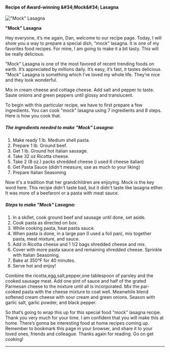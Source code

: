             

#### Recipe of Award-winning &amp;#34;Mock&amp;#34; Lasagna

![&quot;Mock&quot; Lasagna](https://img-global.cpcdn.com/recipes/7cd505b6c6bc24b3/751x532cq70/mock-lasagna-recipe-main-photo.jpg)

**&quot;Mock&quot; Lasagna**

Hey everyone, it’s me again, Dan, welcome to our recipe page. Today, I will show you a way to prepare a special dish, "mock" lasagna. It is one of my favorites food recipes. For mine, I am going to make it a bit tasty. This will be really delicious.

"Mock" Lasagna is one of the most favored of recent trending foods on earth. It’s appreciated by millions daily. It’s easy, it’s fast, it tastes delicious. "Mock" Lasagna is something which I’ve loved my whole life. They’re nice and they look wonderful.

Mix in cream cheese and cottage cheese. Add salt and pepper to taste. Saute onions and green peppers until glossy and translucent.

To begin with this particular recipe, we have to first prepare a few ingredients. You can cook "mock" lasagna using 7 ingredients and 8 steps. Here is how you cook that.

##### The ingredients needed to make "Mock" Lasagna:

1.  Make ready 1 lb. Medium shell pasta.
2.  Prepare 1 lb. Ground beef.
3.  Get 1 lb. Ground hot italian sausage.
4.  Take 32 oz Ricotta cheese.
5.  Take 2 (8 oz.) packs shredded cheese (i used 6 cheese italian)
6.  Get Pasta Sauce (didn't measure, use as much to your liking)
7.  Prepare Italian Seasoning

Now it's a tradition that her grandchildren are enjoying. Mock is the key word here. This recipe didn't taste bad, but it didn't taste like lasagna either. It was more of a beefaroni or a pasta with meat sauce.

##### Steps to make "Mock" Lasagna:

1.  In a skillet, cook ground beef and sausage until done, set aside.
2.  Cook pasta as directed on box.
3.  While cooking pasta, heat pasta sauce.
4.  When pasta is done, in a large pan (I used a foil pan), mix together pasta, meat mixture, and sauce.
5.  Add in Ricotta cheese and 1 1/2 bags shredded cheese and mix.
6.  Cover with more pasta sauce and remaining shredded cheese. Sprinkle with Italian Seasoning.
7.  Bake at 350°F for 40 minutes.
8.  Serve hot and enjoy!

Combine the ricotta,egg,salt,pepper,one tablespoon of parsley and the cooked sausage meat. Add one pint of sauce and half of the grated Parmesan cheese to the mixture until all is incorporated. Mix the par-cooked pasta with the cheese mixture to coat well. Meanwhile blend softened cream cheese with sour cream and green onions. Season with garlic salt, garlic powder, and black pepper.

So that’s going to wrap this up for this special food "mock" lasagna recipe. Thank you very much for your time. I am confident that you will make this at home. There’s gonna be interesting food at home recipes coming up. Remember to bookmark this page in your browser, and share it to your loved ones, friends and colleague. Thanks again for reading. Go on get cooking!

* * *